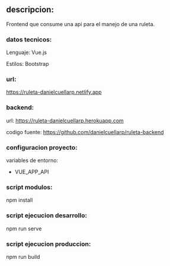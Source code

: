 ## descripcion:
Frontend que consume una api para el manejo de una ruleta.
### datos tecnicos:
Lenguaje: Vue.js

Estilos: Bootstrap
### url:
https://ruleta-danielcuellarp.netlify.app
### backend:
url: https://ruleta-danielcuellarp.herokuapp.com

codigo fuente: https://github.com/danielcuellarp/ruleta-backend
### configuracion proyecto:
variables de entorno:
 - VUE_APP_API
### script modulos:
npm install
### script ejecucion desarrollo:
npm run serve
### script ejecucion produccion:
npm run build